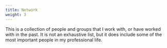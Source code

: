 ```yaml
---
title: Network
weight: 3
---
```


This is a collection of people and groups that I work with, or have worked with in the past. It is not an exhaustive list, but it does include some of the most important people in my professional life.


